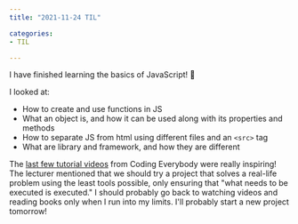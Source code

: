 ```yaml
---
title: "2021-11-24 TIL"

categories: 
- TIL

---
```


I have finished learning the basics of  JavaScript! 🌼

I looked at:

- How to create and use functions in JS
- What an object is, and how it can be used along with its properties and methods
- How to separate JS from html using different files and an `<src>` tag
- What are library and framework, and how they are different

The [last few tutorial videos](https://opentutorials.org/course/3085/18888) from Coding Everybody were really inspiring! The lecturer mentioned that we should try a project that solves a real-life problem using the least tools possible, only ensuring that "what needs to be executed is executed." I should probably go back to watching videos and reading books only when I run into my limits. I'll probably start a new project tomorrow!
